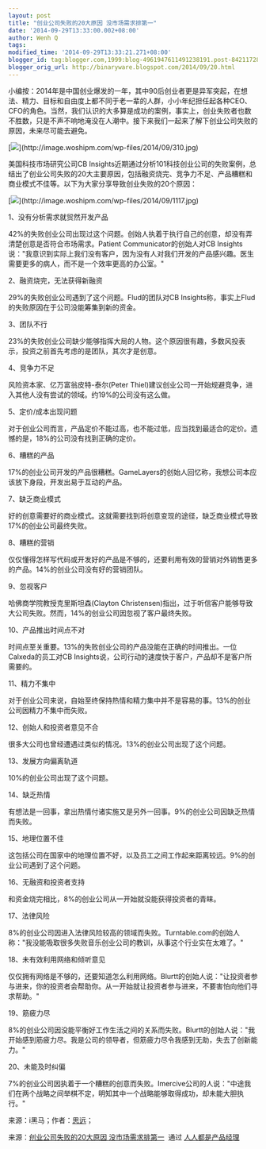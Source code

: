 ```yaml
---
layout: post
title: "创业公司失败的20大原因 没市场需求排第一"
date: '2014-09-29T13:33:00.002+08:00'
author: Wenh Q
tags:
modified_time: '2014-09-29T13:33:21.271+08:00'
blogger_id: tag:blogger.com,1999:blog-4961947611491238191.post-8421172805448259285
blogger_orig_url: http://binaryware.blogspot.com/2014/09/20.html
---
```


小编按：2014年是中国创业爆发的一年，其中90后创业者更是异军突起，在想法、精力、目标和自由度上都不同于老一辈的人群，小小年纪担任起各种CEO、CFO的角色。当然，我们认识的大多算是成功的案例，事实上，创业失败者也数不胜数，只是不声不响地淹没在人潮中。接下来我们一起来了解下创业公司失败的原因，未来尽可能去避免。

[![](https://images-blogger-opensocial.googleusercontent.com/gadgets/proxy?url=http%3A%2F%2Fimage.woshipm.com%2Fwp-files%2F2014%2F09%2F310.jpg&container=blogger&gadget=a&rewriteMime=image%2F*)](http://image.woshipm.com/wp-files/2014/09/310.jpg)

美国科技市场研究公司CB
Insights近期通过分析101科技创业公司的失败案例，总结出了创业公司失败的20大主要原因，包括融资烧完、竞争力不足、产品糟糕和商业模式不佳等。以下为大家分享导致创业失败的20个原因：

[![](https://images-blogger-opensocial.googleusercontent.com/gadgets/proxy?url=http%3A%2F%2Fimage.woshipm.com%2Fwp-files%2F2014%2F09%2F1117.jpg&container=blogger&gadget=a&rewriteMime=image%2F*)](http://image.woshipm.com/wp-files/2014/09/1117.jpg)

1、没有分析需求就贸然开发产品

42%的失败创业公司出现过这个问题。创始人执着于执行自己的创意，却没有弄清楚创意是否符合市场需求。Patient
Communicator的创始人对CB
Insights说："我意识到实际上我们没有客户，因为没有人对我们开发的产品感兴趣。医生需要更多的病人，而不是一个效率更高的办公室。"

2、融资烧完，无法获得新融资

29%的失败创业公司遇到了这个问题。Flud的团队对CB
Insights称，事实上Flud的失败原因在于公司没能筹集到新的资金。

3、团队不行

23%的失败创业公司缺少能够指挥大局的人物。这个原因很有趣，多数风投表示，投资之前首先考虑的是团队，其次才是创意。

4、竞争力不足

风险资本家、亿万富翁皮特-泰尔(Peter
Thiel)建议创业公司一开始规避竞争，进入其他人没有尝试的领域。约19%的公司没有这么做。

5、定价/成本出现问题

对于创业公司而言，产品定价不能过高，也不能过低，应当找到最适合的定价。遗憾的是，18%的公司没有找到正确的定价。

6、糟糕的产品

17%的创业公司开发的产品很糟糕。GameLayers的创始人回忆称，我想公司本应该放下身段，开发出易于互动的产品。

7、缺乏商业模式

好的创意需要好的商业模式。这就需要找到将创意变现的途径，缺乏商业模式导致17%的创业公司最终失败。

8、糟糕的营销

仅仅懂得怎样写代码或开发好的产品是不够的，还要利用有效的营销对外销售更多的产品。14%的创业公司没有好的营销团队。

9、忽视客户

哈佛商学院教授克里斯坦森(Clayton
Christensen)指出，过于听信客户能够导致大公司失败。然而，14%的创业公司因忽视了客户最终失败。

10、产品推出时间点不对

时间点至关重要。13%的失败创业公司的产品没能在正确的时间推出。一位Calxeda的员工对CB
Insights说，公司行动的速度快于客户，产品却不是客户所需要的。

11、精力不集中

对于创业公司来说，自始至终保持热情和精力集中并不是容易的事。13%的创业公司因精力不集中而失败。

12、创始人和投资者意见不合

很多大公司也曾经遭遇过类似的情况。13%的创业公司出现了这个问题。

13、发展方向偏离轨道

10%的创业公司出现了这个问题。

14、缺乏热情

有想法是一回事，拿出热情付诸实施又是另外一回事。9%的创业公司因缺乏热情而失败。

15、地理位置不佳

这包括公司在国家中的地理位置不好，以及员工之间工作起来距离较远。9%的创业公司遇到了这个问题。

16、无融资和投资者支持

和资金烧完相比，8%的创业公司从一开始就没能获得投资者的青睐。

17、法律风险

8%的创业公司因进入法律风险较高的领域而失败。Turntable.com的创始人称："我没能吸取很多失败音乐创业公司的教训，从事这个行业实在太难了。"

18、未有效利用网络和倾听意见

仅仅拥有网络是不够的，还要知道怎么利用网络。Blurtt的创始人说："让投资者参与进来，你的投资者会帮助你。从一开始就让投资者参与进来，不要害怕向他们寻求帮助。"

19、筋疲力尽

8%的创业公司因没能平衡好工作生活之间的关系而失败。Blurtt的创始人说："我开始感到筋疲力尽。我是公司的领导者，但筋疲力尽令我感到无助，失去了创新能力。"

20、未能及时纠偏

7%的创业公司因执着于一个糟糕的创意而失败。Imercive公司的人说："中途我们在两个战略之间举棋不定，明知其中一个战略能够取得成功，却未能大胆执行。"

来源：i黑马；作者：[思远](http://news.iheima.com/index.php?m=content&c=index&a=lists&catid=19&author=%E6%80%9D%E8%BF%9C)；

来源：[创业公司失败的20大原因
没市场需求排第一](http://www.woshipm.com/it/108802.html)  通过 [人人都是产品经理](http://www.woshipm.com/)

